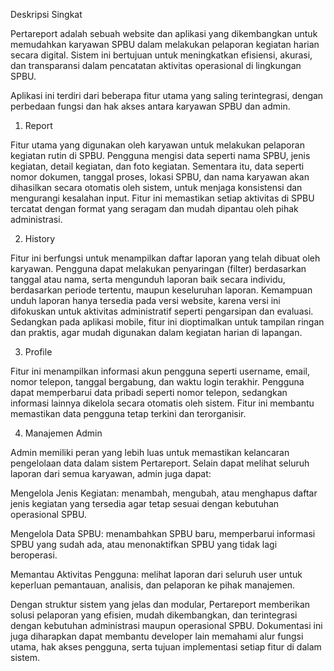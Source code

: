 Deskripsi Singkat

Pertareport adalah sebuah website dan aplikasi yang dikembangkan untuk memudahkan karyawan SPBU dalam melakukan pelaporan kegiatan harian secara digital. Sistem ini bertujuan untuk meningkatkan efisiensi, akurasi, dan transparansi dalam pencatatan aktivitas operasional di lingkungan SPBU.

Aplikasi ini terdiri dari beberapa fitur utama yang saling terintegrasi, dengan perbedaan fungsi dan hak akses antara karyawan SPBU dan admin.

1. Report

Fitur utama yang digunakan oleh karyawan untuk melakukan pelaporan kegiatan rutin di SPBU.
Pengguna mengisi data seperti nama SPBU, jenis kegiatan, detail kegiatan, dan foto kegiatan.
Sementara itu, data seperti nomor dokumen, tanggal proses, lokasi SPBU, dan nama karyawan akan dihasilkan secara otomatis oleh sistem, untuk menjaga konsistensi dan mengurangi kesalahan input.
Fitur ini memastikan setiap aktivitas di SPBU tercatat dengan format yang seragam dan mudah dipantau oleh pihak administrasi.

2. History

Fitur ini berfungsi untuk menampilkan daftar laporan yang telah dibuat oleh karyawan.
Pengguna dapat melakukan penyaringan (filter) berdasarkan tanggal atau nama, serta mengunduh laporan baik secara individu, berdasarkan periode tertentu, maupun keseluruhan laporan.
Kemampuan unduh laporan hanya tersedia pada versi website, karena versi ini difokuskan untuk aktivitas administratif seperti pengarsipan dan evaluasi.
Sedangkan pada aplikasi mobile, fitur ini dioptimalkan untuk tampilan ringan dan praktis, agar mudah digunakan dalam kegiatan harian di lapangan.

3. Profile

Fitur ini menampilkan informasi akun pengguna seperti username, email, nomor telepon, tanggal bergabung, dan waktu login terakhir.
Pengguna dapat memperbarui data pribadi seperti nomor telepon, sedangkan informasi lainnya dikelola secara otomatis oleh sistem.
Fitur ini membantu memastikan data pengguna tetap terkini dan terorganisir.

4. Manajemen Admin

Admin memiliki peran yang lebih luas untuk memastikan kelancaran pengelolaan data dalam sistem Pertareport.
Selain dapat melihat seluruh laporan dari semua karyawan, admin juga dapat:

Mengelola Jenis Kegiatan: menambah, mengubah, atau menghapus daftar jenis kegiatan yang tersedia agar tetap sesuai dengan kebutuhan operasional SPBU.

Mengelola Data SPBU: menambahkan SPBU baru, memperbarui informasi SPBU yang sudah ada, atau menonaktifkan SPBU yang tidak lagi beroperasi.

Memantau Aktivitas Pengguna: melihat laporan dari seluruh user untuk keperluan pemantauan, analisis, dan pelaporan ke pihak manajemen.

Dengan struktur sistem yang jelas dan modular, Pertareport memberikan solusi pelaporan yang efisien, mudah dikembangkan, dan terintegrasi dengan kebutuhan administrasi maupun operasional SPBU.
Dokumentasi ini juga diharapkan dapat membantu developer lain memahami alur fungsi utama, hak akses pengguna, serta tujuan implementasi setiap fitur di dalam sistem.